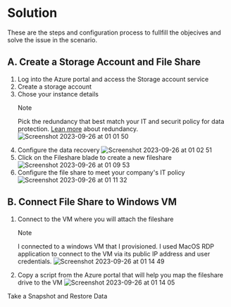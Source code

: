 # Solution

These are the steps and configuration process to fullfill the objecives and solve the issue in the scenario.

## A. Create a Storage Account and File Share
1. Log into the Azure portal and access the Storage account service
2. Create a storage account
3. Chose your instance details
   >[!NOTE]
   >Pick the redundancy that best match your IT and securit policy for data protection. [Lean more](https://learn.microsoft.com/en-us/azure/storage/common/storage-redundancy) about redundancy.
![Screenshot 2023-09-26 at 01 01 50](https://github.com/asarejohn001/File-Share-Snapshots-in-Azure/assets/137245223/361f5661-83a3-4c1b-871b-483365f82f73)
4. Configure the data recovery
  ![Screenshot 2023-09-26 at 01 02 51](https://github.com/asarejohn001/File-Share-Snapshots-in-Azure/assets/137245223/fd9b10e3-e975-47c9-9844-7ff2d653fcbe)
5. Click on the Fileshare blade to create a new fileshare
   ![Screenshot 2023-09-26 at 01 09 53](https://github.com/asarejohn001/File-Share-Snapshots-in-Azure/assets/137245223/be2aa910-da0b-4607-b63c-09dc9d01b7f7)
6. Configure the file share to meet your company's IT policy
   ![Screenshot 2023-09-26 at 01 11 32](https://github.com/asarejohn001/File-Share-Snapshots-in-Azure/assets/137245223/0769fe0a-9272-417f-8232-a60cd2c73fb6)

## B. Connect File Share to Windows VM
1. Connect to the VM where you will attach the fileshare
   >[!NOTE]
   >I connected to a windows VM that I provisioned. I used MacOS RDP application to connect to the VM via its public IP address and user credentials.
![Screenshot 2023-09-26 at 01 14 49](https://github.com/asarejohn001/File-Share-Snapshots-in-Azure/assets/137245223/68899b39-ffb4-45a4-b0c3-f489d49d18fc)
2. Copy a script from the Azure portal that will help you map the fileshare drive to the VM
   ![Screenshot 2023-09-26 at 01 14 05](https://github.com/asarejohn001/File-Share-Snapshots-in-Azure/assets/137245223/1d21d381-c60a-4a8d-9a85-c9f89eeb7885)

Take a Snapshot and Restore Data
